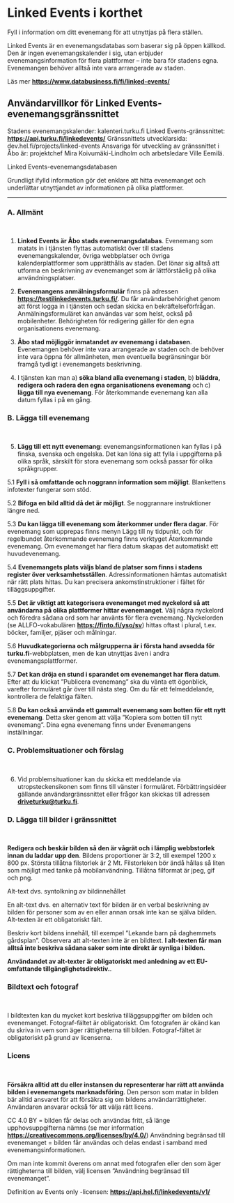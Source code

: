 

# Linked Events i korthet

Fyll i information om ditt evenemang för att utnyttjas på flera ställen.

Linked Events är en evenemangsdatabas som baserar sig på öppen källkod. Den är ingen evenemangskalender i sig, utan erbjuder evenemangsinformation för flera plattformer – inte bara för stadens egna. Evenemangen behöver alltså inte vara arrangerade av staden.

Läs mer **https://www.databusiness.fi/fi/linked-events/**

## Användarvillkor för Linked Events-evenemangsgränssnittet
Stadens evenemangskalender: kalenteri.turku.fi
Linked Events-gränssnittet:  **https://api.turku.fi/linkedevents/**
Gränssnittets utvecklarsida: dev.hel.fi/projects/linked-events
Ansvariga för utveckling av gränssnittet i Åbo är: projektchef Mira Koivumäki-Lindholm och arbetsledare Ville Eemilä.

Linked Events-evenemangsdatabasen

Grundligt ifylld information gör det enklare att hitta evenemanget och underlättar utnyttjandet av informationen på olika plattformer.

-----

### A. Allmänt

<br>

1. **Linked Events är Åbo stads evenemangsdatabas**. Evenemang som matats in i tjänsten flyttas automatiskt över till stadens evenemangskalender, övriga webbplatser och övriga kalenderplattformer som upprätthålls av staden. Det lönar sig alltså att utforma en beskrivning av evenemanget som är lättförståelig på olika användningsplatser.

2. **Evenemangens anmälningsformulär** finns på adressen **https://testilinkedevents.turku.fi/**. Du får användarbehörighet genom att först logga in i tjänsten och sedan skicka en bekräftelseförfrågan. Anmälningsformuläret kan användas var som helst, också på mobilenheter. Behörigheten för redigering gäller för den egna organisationens evenemang.

3. **Åbo stad möjliggör inmatandet av evenemang i databasen**. Evenemangen behöver inte vara arrangerade av staden och de behöver inte vara öppna för allmänheten, men eventuella begränsningar bör framgå tydligt i evenemangets beskrivning.

4. I tjänsten kan man a) **söka bland alla evenemang i staden**, b) **bläddra, redigera och radera den egna organisationens evenemang** och c) **lägga till nya evenemang**. För återkommande evenemang kan alla datum fyllas i på en gång.

### B. Lägga till evenemang

<br>

5. **Lägg till ett nytt evenemang**: evenemangsinformationen kan fyllas i på finska, svenska och engelska. Det kan löna sig att fylla i uppgifterna på olika språk, särskilt för stora evenemang som också passar för olika språkgrupper.

 5.1 **Fyll i så omfattande och noggrann information som möjligt**. Blankettens infotexter fungerar som stöd.

 5.2 **Bifoga en bild alltid då det är möjligt**. Se noggrannare instruktioner längre ned.

 5.3 **Du kan lägga till evenemang som återkommer under flera dagar**. För evenemang som upprepas finns menyn Lägg till ny tidpunkt, och för regelbundet återkommande evenemang finns verktyget Återkommande evenemang. Om evenemanget har flera datum skapas det automatiskt ett huvudevenemang.

 5.4 **Evenemangets plats väljs bland de platser som finns i stadens register över verksamhetsställen**. Adressinformationen hämtas automatiskt när rätt plats hittas. Du kan precisera ankomstinstruktioner i fältet för tilläggsuppgifter.

 5.5 **Det är viktigt att kategorisera evenemanget med nyckelord så att användarna på olika plattformer hittar evenemanget**. Välj några nyckelord och föredra sådana ord som har använts för flera evenemang. Nyckelorden (se ALLFO-vokabulären **https://finto.fi/yso/sv**) hittas oftast i plural, t.ex. böcker, familjer, pjäser och målningar.

 5.6 **Huvudkategorierna och målgrupperna är i första hand avsedda för turku.fi**-webbplatsen, men de kan utnyttjas även i andra evenemangsplattformer.

 5.7 **Det kan dröja en stund i sparandet om evenemanget har flera datum**. Efter att du klickat ”Publicera evenemang” ska du vänta ett ögonblick, varefter formuläret går över till nästa steg. Om du får ett felmeddelande, kontrollera de felaktiga fälten.

 5.8 **Du kan också använda ett gammalt evenemang som botten för ett nytt evenemang**. Detta sker genom att välja ”Kopiera som botten till nytt evenemang”. Dina egna evenemang finns under Evenemangens inställningar.

### C. Problemsituationer och förslag

<br>

6. Vid problemsituationer kan du skicka ett meddelande via utropsteckensikonen som finns till vänster i formuläret. Förbättringsidéer gällande användargränssnittet eller frågor kan skickas till adressen **driveturku@turku.fi**.


### D. Lägga till bilder i gränssnittet

<br>

**Redigera och beskär bilden så den är vågrät och i lämplig webbstorlek innan du laddar upp den**. 
Bildens proportioner är 3:2, till exempel 1200 x 800 px. Största tillåtna filstorlek är 2 Mt. Filstorleken bör ändå hållas så liten som möjligt med tanke på mobilanvändning. Tillåtna filformat är jpeg, gif och png.

Alt-text dvs. syntolkning av bildinnehållet

En alt-text dvs. en alternativ text för bilden är en verbal beskrivning av bilden för personer som av en eller annan orsak inte kan se själva bilden. Alt-texten är ett obligatoriskt fält.

Beskriv kort bildens innehåll, till exempel ”Lekande barn på daghemmets gårdsplan”. Observera att alt-texten inte är en bildtext. **I alt-texten får man alltså inte beskriva sådana saker som inte direkt är synliga i bilden.**

**Användandet av alt-texter är obligatoriskt med anledning av ett EU-omfattande tillgänglighetsdirektiv.**.

### Bildtext och fotograf

<br>

I bildtexten kan du mycket kort beskriva tilläggsuppgifter om bilden och evenemanget. Fotograf-fältet är obligatoriskt. Om fotografen är okänd kan du skriva in vem som äger rättigheterna till bilden. Fotograf-fältet är obligatoriskt på grund av licenserna.

### Licens

<br>

**Försäkra alltid att du eller instansen du representerar har rätt att använda bilden i evenemangets marknadsföring**. Den person som matar in bilden bär alltid ansvaret för att försäkra sig om bildens användarrättigheter. Användaren ansvarar också för att välja rätt licens.

CC 4.0 BY = bilden får delas och användas fritt, så länge upphovsuppgifterna nämns (se mer information **https://creativecommons.org/licenses/by/4.0/**)
Användning begränsad till evenemanget = bilden får användas och delas endast i samband med evenemangsinformationen.

Om man inte kommit överens om annat med fotografen eller den som äger rättigheterna till bilden, välj licensen ”Användning begränsad till evenemanget”.

Definition av Events only -licensen: **https://api.hel.fi/linkedevents/v1/**

<br>
